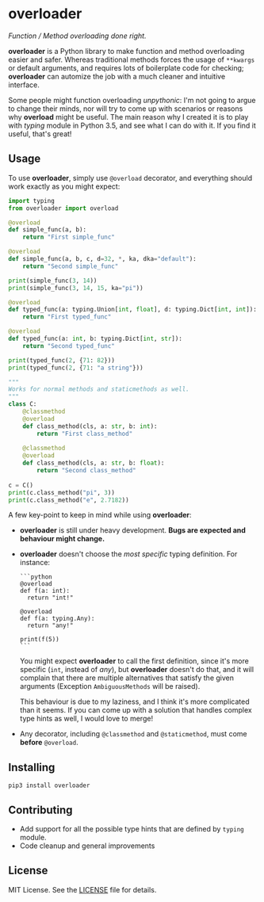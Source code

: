 # overloader
*Function / Method overloading done right.*

**overloader** is a Python library to make function and method overloading easier and safer. Whereas traditional
methods forces the usage of `**kwargs` or default arguments, and requires lots of boilerplate code for checking;
**overloader** can automize the job with a much cleaner and intuitive interface.

Some people might function overloading *unpythonic*: I'm not going to argue to change their minds, nor will try to come
up with scenarios or reasons why **overload** might be useful. The main reason why I created it is to play with
*typing* module in Python 3.5, and see what I can do with it. If you find it useful, that's great!

## Usage
To use **overloader**, simply use `@overload` decorator, and everything should work exactly as you might expect:

```python
import typing
from overloader import overload

@overload
def simple_func(a, b):
    return "First simple_func"

@overload
def simple_func(a, b, c, d=32, *, ka, dka="default"):
    return "Second simple_func"

print(simple_func(3, 14))
print(simple_func(3, 14, 15, ka="pi"))

@overload
def typed_func(a: typing.Union[int, float], d: typing.Dict[int, int]):
    return "First typed_func"

@overload
def typed_func(a: int, b: typing.Dict[int, str]):
    return "Second typed_func"

print(typed_func(2, {71: 82}))
print(typed_func(2, {71: "a string"}))

"""
Works for normal methods and staticmethods as well.
"""
class C:
    @classmethod
    @overload
    def class_method(cls, a: str, b: int):
        return "First class_method"
        
    @classmethod
    @overload
    def class_method(cls, a: str, b: float):
        return "Second class_method"
        
c = C()
print(c.class_method("pi", 3))
print(c.class_method("e", 2.7182))
```
    
A few key-point to keep in mind while using **overloader**:

* **overloader** is still under heavy development. **Bugs are expected and behaviour might change.**
* **overloader** doesn't choose the *most specific* typing definition. For instance:

      ```python
      @overload
      def f(a: int):
        return "int!"
        
      @overload
      def f(a: typing.Any):
        return "any!"
        
      print(f(5))
      ```
      
  You might expect **overloader** to call the first definition, since it's more specific (`int`, instead of *any*), but
  **overloader** doesn't do that, and it will complain that there are multiple alternatives that satisfy the given
  arguments (Exception `AmbiguousMethods` will be raised).
  
  This behaviour is due to my laziness, and I think it's more complicated than it seems. If you can come up with a
  solution that handles complex type hints as well, I would love to merge!
* Any decorator, including `@classmethod` and `@staticmethod`, must come **before** `@overload`.

## Installing
    pip3 install overloader

## Contributing
* Add support for all the possible type hints that are defined by `typing` module.
* Code cleanup and general improvements
    
## License
MIT License. See the [LICENSE](/LICENSE) file for details.
